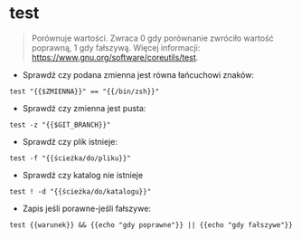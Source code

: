 # test

> Porównuje wartości.
> Zwraca 0 gdy porównanie zwróciło wartość poprawną, 1 gdy fałszywą.
> Więcej informacji: <https://www.gnu.org/software/coreutils/test>.

- Sprawdź czy podana zmienna jest równa łańcuchowi znaków:

`test "{{$ZMIENNA}}" == "{{/bin/zsh}}"`

- Sprawdź czy zmienna jest pusta:

`test -z "{{$GIT_BRANCH}}"`

- Sprawdź czy plik istnieje:

`test -f "{{ścieżka/do/pliku}}"`

- Sprawdź czy katalog nie istnieje

`test ! -d "{{ścieżka/do/katalogu}}"`

- Zapis jeśli porawne-jeśli fałszywe:

`test {{warunek}} && {{echo "gdy poprawne"}} || {{echo "gdy fałszywe"}}`
